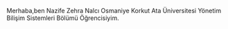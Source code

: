 Merhaba,ben Nazife Zehra Nalcı 
Osmaniye Korkut Ata Üniversitesi Yönetim Bilişim Sistemleri Bölümü Öğrencisiyim.
